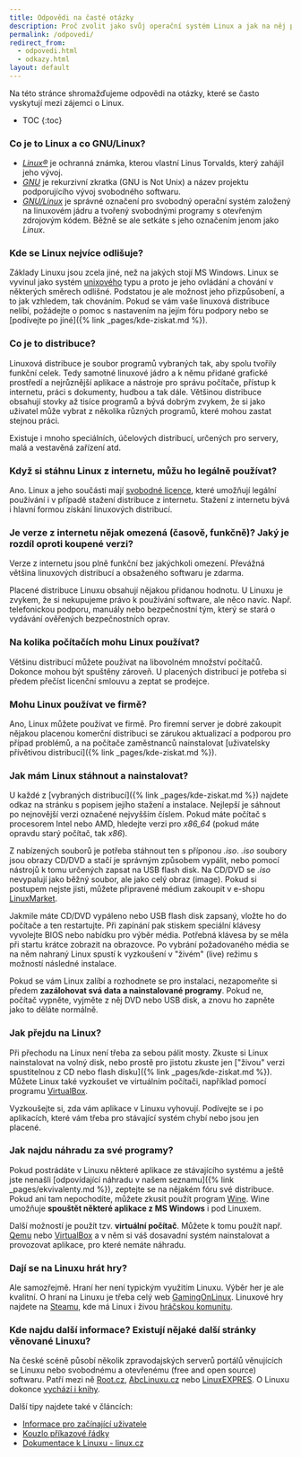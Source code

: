 ```yaml
---
title: Odpovědi na časté otázky
description: Proč zvolit jako svůj operační systém Linux a jak na něj přejít. Některé další zajímavé informace + užitečné odkazy.
permalink: /odpovedi/
redirect_from:
  - odpovedi.html
  - odkazy.html
layout: default
---
```

Na této stránce shromažďujeme odpovědi na otázky, které se často vyskytují mezi zájemci o Linux.

* TOC
{:toc}

### Co je to Linux a co GNU/Linux?
- *[Linux&reg;](https://www.linuxmark.org/)* je ochranná známka, kterou vlastní Linus Torvalds, který zahájil jeho vývoj.
- *[GNU](https://cs.wikipedia.org/wiki/GNU)* je rekurzivní zkratka (GNU is Not Unix) a název projektu podporujícího vývoj svobodného softwaru.
- *[GNU/Linux](https://cs.wikipedia.org/wiki/Linux)* je správné označení pro svobodný operační systém založený na linuxovém jádru a tvořený svobodnými programy s otevřeným zdrojovým kódem. Běžně se ale setkáte s jeho označením jenom jako *Linux*.

### Kde se Linux nejvíce odlišuje?
Základy Linuxu jsou zcela jiné, než na jakých stojí MS Windows. Linux se vyvinul jako systém [unixového](https://cs.wikipedia.org/wiki/Unix) typu a proto je jeho ovládání a chování v některých směrech odlišné. Podstatou je ale možnost jeho přizpůsobení, a to jak vzhledem, tak chováním. Pokud se vám vaše linuxová distribuce nelíbí, požádejte o pomoc s nastavením na jejím fóru podpory nebo se [podívejte po jiné]({% link _pages/kde-ziskat.md %}).

### Co je to distribuce?
Linuxová distribuce je soubor programů vybraných tak, aby spolu tvořily funkční celek. Tedy samotné linuxové jádro a k němu přidané grafické prostředí a nejrůznější aplikace a nástroje pro správu počítače, přístup k internetu, práci s dokumenty, hudbou a tak dále. Většinou distribuce obsahují stovky až tisíce programů a bývá dobrým zvykem, že si jako uživatel může vybrat z několika různých programů, které mohou zastat stejnou práci.

Existuje i mnoho speciálních, účelových distribucí, určených pro servery, malá a vestavěná zařízení atd.

### Když si stáhnu Linux z internetu, můžu ho legálně používat?
Ano. Linux a jeho součásti mají [svobodné licence](https://www.gnu.org/licenses/), které umožňují legální používání i v případě stažení distribuce z internetu. Stažení z internetu bývá i hlavní formou získání linuxových distribucí.

### Je verze z internetu nějak omezená (časově, funkčně)? Jaký je rozdíl oproti koupené verzi?
Verze z internetu jsou plně funkční bez jakýchkoli omezení. Převážná většina linuxových distribucí a obsaženého softwaru je zdarma.

Placené distribuce Linuxu obsahují nějakou přidanou hodnotu. U Linuxu je zvykem, že si nekupujeme právo k používání software, ale něco navíc. Např. telefonickou podporu, manuály nebo bezpečnostní tým, který se stará o vydávání ověřených bezpečnostních oprav.

### Na kolika počítačích mohu Linux používat?
Většinu distribucí můžete používat na libovolném množství počítačů. Dokonce mohou být spuštěny zároveň. U placených distribucí je potřeba si předem přečíst licenční smlouvu a zeptat se prodejce.

### Mohu Linux používat ve firmě?
Ano, Linux můžete používat ve firmě. Pro firemní server je dobré zakoupit nějakou placenou komerční distribuci se zárukou aktualizací a podporou pro případ problémů, a na počítače zaměstnanců nainstalovat [uživatelsky přívětivou distribuci]({% link _pages/kde-ziskat.md %}).

### Jak mám Linux stáhnout a nainstalovat?
U každé z [vybraných distribucí]({% link _pages/kde-ziskat.md %}) najdete odkaz na stránku s popisem jejího stažení a instalace. Nejlepší je sáhnout po nejnovější verzi označené nejvyšším číslem. Pokud máte počítač s procesorem Intel nebo AMD, hledejte verzi pro *x86_64* (pokud máte opravdu starý počítač, tak *x86*).

Z nabízených souborů je potřeba stáhnout ten s příponou *.iso*. *.iso* soubory jsou obrazy CD/DVD a stačí je správným způsobem vypálit, nebo pomocí nástrojů k tomu určených zapsat na USB flash disk. Na CD/DVD se *.iso* nevypalují jako běžný soubor, ale jako celý obraz (image). Pokud si postupem nejste jisti, můžete připravené médium zakoupit v e-shopu [LinuxMarket](https://www.linuxmarket.cz/instalacni-media).

Jakmile máte CD/DVD vypáleno nebo USB flash disk zapsaný, vložte ho do počítače a ten restartujte. Při zapínání pak stiskem speciální klávesy vyvolejte BIOS nebo nabídku pro výběr média. Potřebná klávesa by se měla při startu krátce zobrazit na obrazovce. Po vybrání požadovaného média se na něm nahraný Linux spustí k vyzkoušení v "živém" (live) režimu s možností následné instalace.

Pokud se vám Linux zalíbí a rozhodnete se pro instalaci, nezapomeňte si předem **zazálohovat svá data a nainstalované programy**. Pokud ne, počítač vypněte, vyjměte z něj DVD nebo USB disk, a znovu ho zapněte jako to děláte normálně.

### Jak přejdu na Linux?
Při přechodu na Linux není třeba za sebou pálit mosty. Zkuste si Linux nainstalovat na volný disk, nebo prostě pro jistotu zkuste jen ["živou" verzi spustitelnou z CD nebo flash disku]({% link _pages/kde-ziskat.md %}). Můžete Linux také vyzkoušet ve virtuálním počítači, například pomocí programu [VirtualBox](https://www.virtualbox.org/).

Vyzkoušejte si, zda vám aplikace v Linuxu vyhovují. Podívejte se i po aplikacích, které vám třeba pro stávající systém chybí nebo jsou jen placené.

### Jak najdu náhradu za své programy?
Pokud postrádáte v Linuxu některé aplikace ze stávajícího systému a ještě jste nenašli [odpovídající náhradu v našem seznamu]({% link _pages/ekvivalenty.md %}), zeptejte se na nějakém fóru své distribuce. Pokud ani tam nepochodíte, můžete zkusit použít program [Wine](https://www.winehq.org/). Wine umožňuje **spouštět některé aplikace z MS Windows** i pod Linuxem.

Další možností je použít tzv. **virtuální počítač**. Můžete k tomu použít např. [Qemu](https://www.qemu.org/) nebo [VirtualBox](https://www.virtualbox.org/) a v něm si váš dosavadní systém nainstalovat a provozovat aplikace, pro které nemáte náhradu.

### Dají se na Linuxu hrát hry?
Ale samozřejmě. Hraní her není typickým využitím Linuxu. Výběr her je ale kvalitní. O hraní na Linuxu je třeba celý web [GamingOnLinux](https://www.gamingonlinux.com/). Linuxové hry najdete na [Steamu](https://store.steampowered.com/linux), kde má Linux i živou [hráčskou komunitu](https://steamcommunity.com/linux).

### Kde najdu další informace? Existují nějaké další stránky věnované Linuxu?
Na české scéně působí několik zpravodajských serverů portálů věnujících se Linuxu nebo svobodnému a otevřenému (free and open source) softwaru. Patří mezi ně [Root.cz](https://www.root.cz/), [AbcLinuxu.cz](https://www.abclinuxu.cz/) nebo [LinuxEXPRES](https://www.linuxexpres.cz/). O Linuxu dokonce [vychází i knihy](https://www.linuxmarket.cz/knihy/knihy-o-linuxu).

Další tipy najdete také v článcích:
- [Informace pro začínající uživatele](https://sandbox.cz/~covex/linux/newbie.html)
- [Kouzlo příkazové řádky](https://sandbox.cz/~covex/linux/kouzlo_cmdline.html)
- [Dokumentace k Linuxu - linux.cz](https://www.linux.cz/doc.html)

